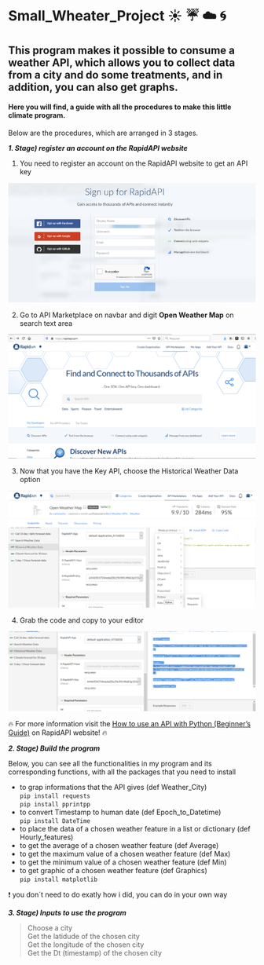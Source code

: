 # Small_Wheater_Project :sunny: :umbrella: :cloud: :cyclone:
## This program makes it possible to consume a weather API, which allows you to collect data from a city and do some treatments, and in addition, you can also get graphs.

#### Here you will find, a guide with all the procedures to make this little climate program. 

Below are the procedures, which are arranged in 3 stages.

***1. Stage) register an account on the RapidAPI website***

   1. You need to register an account on the RapidAPI website to get an API key

   <img src="RapidAPI.png"  width=600>

   2. Go to API Marketplace on navbar and digit **Open Weather Map** on search text area

   <img src="RapidAPI_2.png" width=600>

   3. Now that you have the Key API, choose the Historical Weather Data option
    
   <img src="RapidAPI_3.png" width=600>
   
   4. Grab the code and copy to your editor 
    
   <img src="RapidAPI_4.png" width=600>
    
    
:fire: For more information visit the [How to use an API with Python (Beginner’s Guide)](https://rapidapi.com/blog/how-to-use-an-api-with-python/) on RapidAPI website! :fire:


***2. Stage) Build the program*** 

Below, you can see all the functionalities in my program and its corresponding functions, with all the packages that you need to install 

   * to grap informations that the API gives (def Weather_City) \
```pip install requests``` \
```pip install pprintpp```
   * to convert Timestamp to human date (def Epoch_to_Datetime) \
```pip install DateTime```   
   * to place the data of a chosen weather feature in a list or dictionary (def Hourly_features)
   * to get the average of a chosen weather feature (def Average)
   * to get the maximum value of a chosen weather feature (def Max)
   * to get the minimum value of a chosen weather feature (def Min)
   * to get graphic of a chosen weather feature (def Graphics) \
```pip install matplotlib```

:exclamation: you don´t need to do exatly how i did, you can do in your own way

***3. Stage) Inputs to use the program*** 
   > Choose a city \
   > Get the latidude of the chosen city \
   > Get the longitude of the chosen city \
   > Get the Dt (timestamp) of the chosen city 
